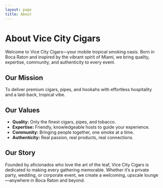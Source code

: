 ```yaml
---
layout: page
title: About
---
```


# About Vice City Cigars

Welcome to Vice City Cigars—your mobile tropical smoking oasis. Born in Boca Raton and inspired by the vibrant spirit of Miami, we bring quality, expertise, community, and authenticity to every event.

## Our Mission
To deliver premium cigars, pipes, and hookahs with effortless hospitality and a laid-back, tropical vibe.

## Our Values
- **Quality:** Only the finest cigars, pipes, and tobacco.
- **Expertise:** Friendly, knowledgeable hosts to guide your experience.
- **Community:** Bringing people together, one smoke at a time.
- **Authenticity:** Real passion, real products, real connections.

## Our Story
Founded by aficionados who love the art of the leaf, Vice City Cigars is dedicated to making every gathering memorable. Whether it’s a private party, wedding, or corporate event, we create a welcoming, upscale lounge—anywhere in Boca Raton and beyond.
